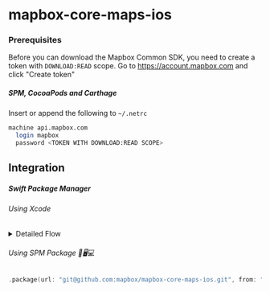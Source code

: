 # mapbox-core-maps-ios

### Prerequisites

Before you can download the Mapbox Common SDK, you need to create a token with `DOWNLOAD:READ` scope.
Go to https://account.mapbox.com and click "Create token"

##### SPM, CocoaPods and Carthage
Insert or append the following to `~/.netrc`

```bash
machine api.mapbox.com
  login mapbox
  password <TOKEN WITH DOWNLOAD:READ SCOPE>
```

## Integration

##### Swift Package Manager

###### Using Xcode

<details><summary>Detailed Flow</summary>
<!-- <img src=".img/spmx-1.png">
<img src=".img/spmx-2.png">
<img src=".img/spmx-3.png">
<img src=".img/spmx-4.png"> -->
</details>

###### Using SPM Package 📱🖥💻

```swift
.package(url: "git@github.com:mapbox/mapbox-core-maps-ios.git", from: "10.0.0-beta.4"),
```

<!-- ##### CocoaPods 📱🖥💻

```ruby
pod 'MapboxCommon', '9.1.1'
```

##### Carthage 📱

Add the following code to your Cartfile.

```bash
binary "https://api.mapbox.com/downloads/v2/carthage/mapbox-common/MapboxCommon-ios.json" == 9.1.1
```

Then run the following command in the Terminal.
```bash
carthage update --platform ios --use-netrc
``` -->